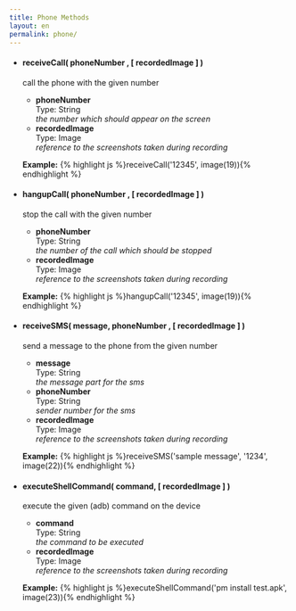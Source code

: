 ```yaml
---
title: Phone Methods
layout: en
permalink: phone/
---
```


<ul>
	<li>
		<h4 id="receiveCall">receiveCall( phoneNumber , [ recordedImage ] )</h3>
		<p>call the phone with the given number</p>
		<p><ul>
			<li>
				<strong>phoneNumber</strong>
				<div>Type: String</div>
				<em>the number which should appear on the screen</em>
			</li>
			<li>
				<strong>recordedImage</strong>
				<div>Type: Image</div>
				<em>reference to the screenshots taken during recording</em>
			</li>
		</ul></p>
		<p>
		<strong>Example:</strong>
		{% highlight js %}receiveCall('12345', image(19)){% endhighlight %}
		</p>
	</li>
	<li>
		<h4 id="hangupCall">hangupCall( phoneNumber , [ recordedImage ] )</h3>
		<p>stop the call with the given number</p>
		<p><ul>
			<li>
				<strong>phoneNumber</strong>
				<div>Type: String</div>
				<em>the number of the call which should be stopped</em>
			</li>
			<li>
				<strong>recordedImage</strong>
				<div>Type: Image</div>
				<em>reference to the screenshots taken during recording</em>
			</li>
		</ul></p>
		<p>
		<strong>Example:</strong>
		{% highlight js %}hangupCall('12345', image(19)){% endhighlight %}
		</p>
	</li>
	<li>
		<h4 id="receiveSMS">receiveSMS( message, phoneNumber , [ recordedImage ] )</h3>
		<p>send a message to the phone from the given number</p>
		<p><ul>
			<li>
				<strong>message</strong>
				<div>Type: String</div>
				<em>the message part for the sms</em>
			</li>
			<li>
				<strong>phoneNumber</strong>
				<div>Type: String</div>
				<em>sender number for the sms</em>
			</li>
			<li>
				<strong>recordedImage</strong>
				<div>Type: Image</div>
				<em>reference to the screenshots taken during recording</em>
			</li>
		</ul></p>
		<p>
		<strong>Example:</strong>
		{% highlight js %}receiveSMS('sample message', '1234', image(22)){% endhighlight %}
		</p>
	</li>
		<li>
		<h4 id="execeuteShellCommand">executeShellCommand( command, [ recordedImage ] )</h3>
		<p>execute the given (adb) command on the device</p>
		<p><ul>
			<li>
				<strong>command</strong>
				<div>Type: String</div>
				<em>the command to be executed</em>
			</li>
			<li>
				<strong>recordedImage</strong>
				<div>Type: Image</div>
				<em>reference to the screenshots taken during recording</em>
			</li>
		</ul></p>
		<p>
		<strong>Example:</strong>
		{% highlight js %}executeShellCommand('pm install test.apk', image(23)){% endhighlight %}
		</p>
	</li>
</ul>